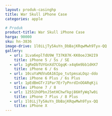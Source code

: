 ```yaml
---
layout: produk-casinghp
title: War Skull iPhone Case
categories: apple

# Produk
product-title: War Skull iPhone Case
harga: 90000
sku: hn-3836
image-drive: 1l0iLjTy5AuYn_DbBajKRqwMwh9Tyx-QQ
gallery:
  - url: 1Lva6eplTdU9W_T37K87K-KK0oeJ3H2I9
    title: iPhone 5 / 5s / SE
  - url: 1gReDbTUYGnXd7CGgqK-x4q6m9bb1dHX7
    title: iPhone 6 / 6s
  - url: 10cuYaMdVuOA16Ipo_tutpmsaLOqz-ddo
    title: iPhone 6 Plus / 6s Plus
  - url: 1pEdBmGTrJ1Par7Er7yPnrdInOOARqKji
    title: iPhone 7 / 8
  - url: 12551hOPbnJ5mtHChwfkpj86HfyWq7w0i
    title: iPhone 7 Plus / 8 Plus
  - url: 1l0iLjTy5AuYn_DbBajKRqwMwh9Tyx-QQ
    title: iPhone X
---
```


